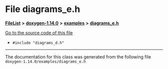 

# File diagrams\_e.h



[**FileList**](files.md) **>** [**doxygen-1.14.0**](dir_9d5bad020669189c90cda983471be5d0.md) **>** [**examples**](dir_8400fc686cf1eec637c6139505ac43d7.md) **>** [**diagrams\_e.h**](diagrams__e_8h.md)

[Go to the source code of this file](diagrams__e_8h_source.md)



* `#include "diagrams_d.h"`


































































------------------------------
The documentation for this class was generated from the following file `doxygen-1.14.0/examples/diagrams_e.h`

